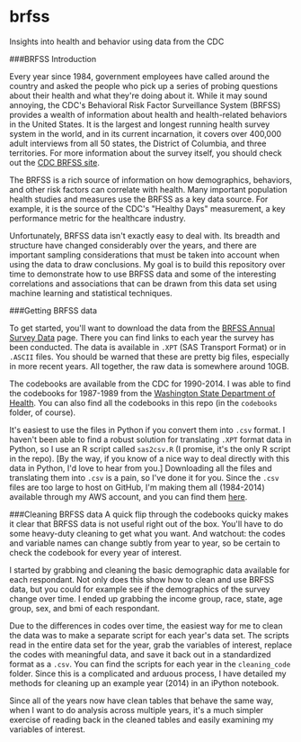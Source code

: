# brfss
Insights into health and behavior using data from the CDC

###BRFSS Introduction

Every year since 1984, government employees have called around the country and asked the people who pick up a series of probing questions about their health and what they're doing about it. While it may sound annoying, the CDC's Behavioral Risk Factor Surveillance System (BRFSS) provides a wealth of information about health and health-related behaviors in the United States. It is the largest and longest running health survey system in the world, and in its current incarnation, it covers over 400,000 adult interviews from all 50 states, the District of Columbia, and three territories. For more information about the survey itself, you should check out the [CDC BRFSS site](http://www.cdc.gov/brfss/).

The BRFSS is a rich source of information on how demographics, behaviors, and other risk factors can correlate with health. Many important population health studies and measures use the BRFSS as a key data source. For example, it is the source of the CDC's "Healthy Days" measurement, a key performance metric for the healthcare industry. 

Unfortunately, BRFSS data isn't exactly easy to deal with. Its breadth and structure have changed considerably over the years, and there are important sampling considerations that must be taken into account when using the data to draw conclusions. My goal is to build this repository over time to demonstrate how to use BRFSS data and some of the interesting correlations and associations that can be drawn from this data set using machine learning and statistical techniques.

###Getting BRFSS data

To get started, you'll want to download the data from the [BRFSS Annual Survey Data](http://www.cdc.gov/brfss/annual_data/annual_data.htm) page. There you can find links to each year the survey has been conducted. The data is available in `.XPT` (SAS Transport Format) or in `.ASCII` files. You should be warned that these are pretty big files, especially in more recent years. All together, the raw data is somewhere around 10GB.

The codebooks are available from the CDC for 1990-2014. I was able to find the codebooks for 1987-1989 from the [Washington State Department of Health](http://www.doh.wa.gov/DataandStatisticalReports/DataSystems/BehavioralRiskFactorSurveillanceSystemBRFSS/BRFSSQuestionnairesandCodebooks). You can also find all the codebooks in this repo (in the `codebooks` folder, of course).

It's easiest to use the files in Python if you convert them into `.csv` format. I haven't been able to find a robust solution for translating `.XPT` format data in Python, so I use an R script called `sas2csv.R` (I promise, it's the only R script in the repo). [By the way, if you know of a nice way to deal directly with this data in Python, I'd love to hear from you.] Downloading all the files and translating them into `.csv` is a pain, so I've done it for you. Since the `.csv` files are too large to host on GitHub, I'm making them all (1984-2014) available through my AWS account, and you can find them  [here](https://www.amazon.com/clouddrive/share/HAfuNnNSbFqKmdyuodrVAQMpgcyqoFACuBoKWIqoWeG?ref_=cd_ph_share_link_copy).

###Cleaning BRFSS data
A quick flip through the codebooks quicky makes it clear that BRFSS data is not useful right out of the box. You'll have to do some heavy-duty cleaning to get what you want. And watchout: the codes and variable names can change subtly from year to year, so be certain to check the codebook for every year of interest.

I started by grabbing and cleaning the basic demographic data available for each respondant. Not only does this show how to clean and use BRFSS data, but you could for example see if the demographics of the survey change over time. I ended up grabbing the income group, race, state, age group, sex, and bmi of each respondant. 

Due to the differences in codes over time, the easiest way for me to clean the data was to make a separate script for each year's data set. The scripts read in the entire data set for the year, grab the variables of interest, replace the codes with meaningful data, and save it back out in a standardized format as a `.csv`. You can find the scripts for each year in the `cleaning_code` folder. Since this is a complicated and arduous process, I have detailed my methods for cleaning up an example year (2014) in an iPython notebook.

Since all of the years now have clean tables that behave the same way, when I want to do analysis across multiple years, it's a much simpler exercise of reading back in the cleaned tables and easily examining my variables of interest.
